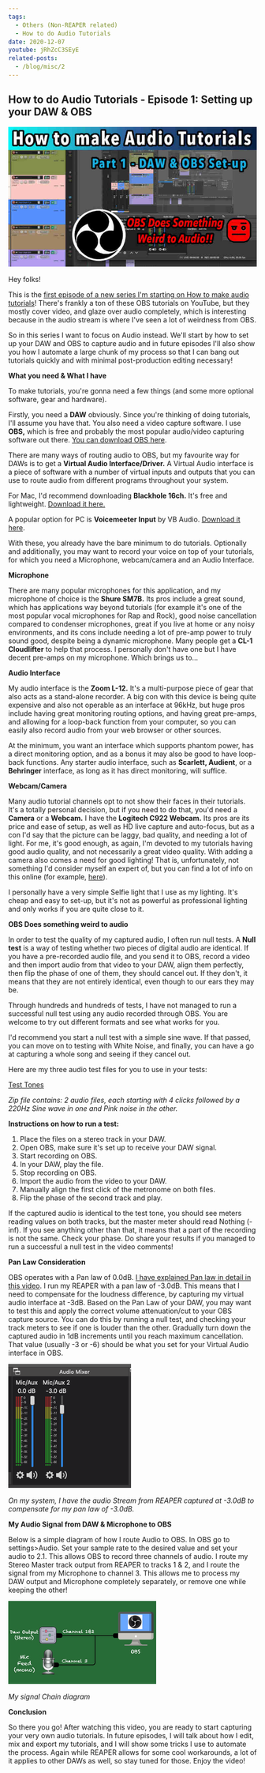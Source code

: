 ```yaml
---
tags:
  - Others (Non-REAPER related)
  - How to do Audio Tutorials
date: 2020-12-07
youtube: jRhZcC3SEyE
related-posts:
  - /blog/misc/2
---
```


## How to do Audio Tutorials - Episode 1: Setting up your DAW & OBS

![](/blog/misc/1/61.jpg)

Hey folks!

This is the [first episode of a new series I'm starting on How to make audio tutorials](https://youtu.be/jRhZcC3SEyE)! There's frankly a ton of these OBS tutorials on YouTube, but they mostly cover video, and glaze over audio completely, which is interesting because in the audio stream is where I've seen a lot of weirdness from OBS.

So in this series I want to focus on Audio instead. We'll start by how to set up your DAW and OBS to capture audio and in future episodes I'll also show you how I automate a large chunk of my process so that I can bang out tutorials quickly and with minimal post-production editing necessary!

**What you need & What I have**

To make tutorials, you're gonna need a few things (and some more optional software, gear and hardware).

Firstly, you need a **DAW** obviously. Since you're thinking of doing tutorials, I'll assume you have that. You also need a video capture software. I use **OBS,** which is free and probably the most popular audio/video capturing software out there. [You can download OBS here](https://obsproject.com/download).

There are many ways of routing audio to OBS, but my favourite way for DAWs is to get a **Virtual Audio Interface/Driver.** A Virtual Audio interface is a piece of software with a number of virtual inputs and outputs that you can use to route audio from different programs throughout your system.

For Mac, I'd recommend downloading **Blackhole 16ch.** It's free and lightweight. [Download it here.](https://existential.audio/blackhole/)

A popular option for PC is **Voicemeeter Input** by VB Audio. [Download it here](https://vb-audio.com/Voicemeeter/).

With these, you already have the bare minimum to do tutorials. Optionally and additionally, you may want to record your voice on top of your tutorials, for which you need a Microphone, webcam/camera and an Audio Interface.

**Microphone**

There are many popular microphones for this application, and my microphone of choice is the **Shure SM7B.** Its pros include a great sound, which has applications way beyond tutorials (for example it's one of the most popular vocal microphones for Rap and Rock), good noise cancellation compared to condenser microphones, great if you live at home or any noisy environments, and its cons include needing a lot of pre-amp power to truly sound good, despite being a dynamic microphone. Many people get a **CL-1 Cloudlifter** to help that process. I personally don't have one but I have decent pre-amps on my microphone. Which brings us to...

**Audio Interface**

My audio interface is the **Zoom L-12.** It's a multi-purpose piece of gear that also acts as a stand-alone recorder. A big con with this device is being quite expensive and also not operable as an interface at 96kHz, but huge pros include having great monitoring routing options, and having great pre-amps, and allowing for a loop-back function from your computer, so you can easily also record audio from your web browser or other sources.

At the minimum, you want an interface which supports phantom power, has a direct monitoring option, and as a bonus it may also be good to have loop-back functions. Any starter audio interface, such as **Scarlett, Audient**, or a **Behringer** interface, as long as it has direct monitoring, will suffice.

**Webcam/Camera**

Many audio tutorial channels opt to not show their faces in their tutorials. It's a totally personal decision, but if you need to do that, you'd need a **Camera** or a **Webcam.** I have the **Logitech C922 Webcam.** Its pros are its price and ease of setup, as well as HD live capture and auto-focus, but as a con I'd say that the picture can be laggy, bad quality, and needing a lot of light. For me, it's good enough, as again, I'm devoted to my tutorials having good audio quality, and not necessarily a great video quality. With adding a camera also comes a need for good lighting! That is, unfortunately, not something I'd consider myself an expert of, but you can find a lot of info on this online (for example, [here](https://www.youtube.com/watch?v=wKt0NaMHCbM)).

I personally have a very simple Selfie light that I use as my lighting. It's cheap and easy to set-up, but it's not as powerful as professional lighting and only works if you are quite close to it.

**OBS Does something weird to audio**

In order to test the quality of my captured audio, I often run null tests. A **Null test** is a way of testing whether two pieces of digital audio are identical. If you have a pre-recorded audio file, and you send it to OBS, record a video and then import audio from that video to your DAW, align them perfectly, then flip the phase of one of them, they should cancel out. If they don't, it means that they are not entirely identical, even though to our ears they may be.

Through hundreds and hundreds of tests, I have not managed to run a successful null test using any audio recorded through OBS. You are welcome to try out different formats and see what works for you.

I'd recommend you start a null test with a simple sine wave. If that passed, you can move on to testing with White Noise, and finally, you can have a go at capturing a whole song and seeing if they cancel out.

Here are my three audio test files for you to use in your tests:

[Test Tones](/blog/misc/1/Test-Tones.zip)

_Zip file contains: 2 audio files, each starting with 4 clicks followed by a 220Hz Sine wave in one and Pink noise in the other._

**Instructions on how to run a test:**

1.  Place the files on a stereo track in your DAW.
2.  Open OBS, make sure it's set up to receive your DAW signal.
3.  Start recording on OBS.
4.  In your DAW, play the file.
5.  Stop recording on OBS.
6.  Import the audio from the video to your DAW.
7.  Manually align the first click of the metronome on both files.
8.  Flip the phase of the second track and play.

If the captured audio is identical to the test tone, you should see meters reading values on both tracks, but the master meter should read Nothing (-inf). If you see anything other than that, it means that a part of the recording is not the same. Check your phase. Do share your results if you managed to run a successful a null test in the video comments!

**Pan Law Consideration**

OBS operates with a Pan law of 0.0dB. [I have explained Pan law in detail in this video](https://www.youtube.com/watch?v=NW--R3Go4wQ). I run my REAPER with a pan law of -3.0dB. This means that I need to compensate for the loudness difference, by capturing my virtual audio interface at -3dB. Based on the Pan Law of your DAW, you may want to test this and apply the correct volume attenuation/cut to your OBS capture source. You can do this by running a null test, and checking your track meters to see if one is louder than the other. Gradually turn down the captured audio in 1dB increments until you reach maximum cancellation. That value (usually -3 or -6) should be what you set for your Virtual Audio interface in OBS.

![](/blog/misc/1/62.png)

_On my system, I have the audio Stream from REAPER captured at -3.0dB to compensate for my pan law of -3.0dB._

**My Audio Signal from DAW & Microphone to OBS**

Below is a simple diagram of how I route Audio to OBS. In OBS go to settings>Audio. Set your sample rate to the desired value and set your audio to 2.1. This allows OBS to record three channels of audio. I route my Stereo Master track output from REAPER to tracks 1 & 2, and I route the signal from my Microphone to channel 3. This allows me to process my DAW output and Microphone completely separately, or remove one while keeping the other!

![](/blog/misc/1/63.png)

_My signal Chain diagram_

**Conclusion**

So there you go! After watching this video, you are ready to start capturing your very own audio tutorials. In future episodes, I will talk about how I edit, mix and export my tutorials, and I will show some tricks I use to automate the process. Again while REAPER allows for some cool workarounds, a lot of it applies to other DAWs as well, so stay tuned for those. Enjoy the video!

<youtube id="jRhZcC3SEyE"></youtube>

